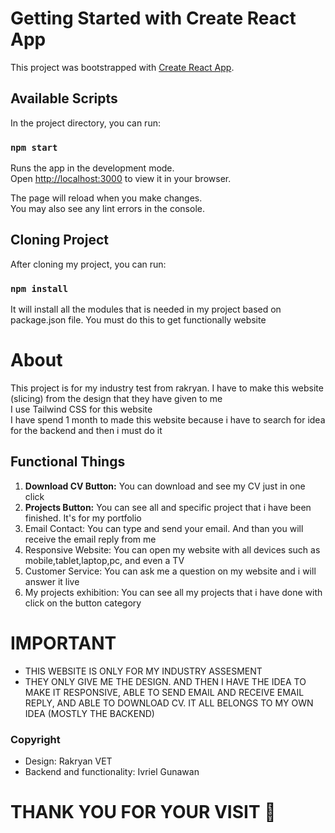 # Getting Started with Create React App

This project was bootstrapped with [Create React App](https://github.com/facebook/create-react-app).

## Available Scripts

In the project directory, you can run:

### `npm start`

Runs the app in the development mode.\
Open [http://localhost:3000](http://localhost:3000) to view it in your browser.

The page will reload when you make changes.\
You may also see any lint errors in the console.

## Cloning Project
After cloning my project, you can run:

### `npm install`

It will install all the modules that is needed in my project based on package.json file. You must do this to get functionally website 

# About
This project is for my industry test from rakryan. I have to make this website (slicing) from the design that they have given to me\
I use Tailwind CSS for this website\
I have spend 1 month to made this website because i have to search for idea for the backend and then i must do it

## Functional Things
1. **Download CV Button:** You can download and see my CV just in one click
2. **Projects Button:** You can see all and specific project that i have been finished. It's for my portfolio
3. Email Contact: You can type and send your email. And than you will receive the email reply from me
4. Responsive Website: You can open my website with all devices such as mobile,tablet,laptop,pc, and even a TV
5. Customer Service: You can ask me a question on my website and i will answer it live
6. My projects exhibition: You can see all my projects that i have done with click on the button category

# IMPORTANT
 - THIS WEBSITE IS ONLY FOR MY INDUSTRY ASSESMENT
 - THEY ONLY GIVE ME THE DESIGN. AND THEN I HAVE THE IDEA TO MAKE IT RESPONSIVE, ABLE TO SEND EMAIL AND RECEIVE EMAIL REPLY, AND ABLE TO DOWNLOAD CV. IT ALL BELONGS TO MY OWN IDEA (MOSTLY THE BACKEND)

### Copyright
- Design: Rakryan VET
- Backend and functionality: Ivriel Gunawan 
# THANK YOU FOR YOUR VISIT 🤞
